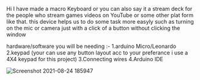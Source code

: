 Hi I have made a macro Keyboard or you can also say it a stream deck for the people who stream games videos on YouTube or some other plat form like that. this device helps us to do some task more easyly such as turning on the mic or camera just with a click of a button without clicking the window 


hardware/software you will be needing :-
1.arduino Micro/Leonardo 
2.keypad (your can use any button layout acc to your preferance i use a 4X4 keypad for this project)
3.Connecting wires
4.Arduino IDE

![Screenshot 2021-08-24 185947](https://user-images.githubusercontent.com/63355322/130626488-44fc7650-d89f-4527-9eaa-affb00ccb848.png)
